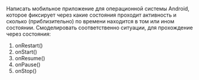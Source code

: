 Написать мобильное приложение для операционной системы Android, которое фиксирует через какие состояния проходит активность и сколько (приблизительно) по времени находится в том или ином состоянии. 
Смоделировать соответственно ситуации, для прохождение через состояния: 
1. onRestart() 
2. onStart() 
3. onResume() 
4. onPause() 
5. onStop()
